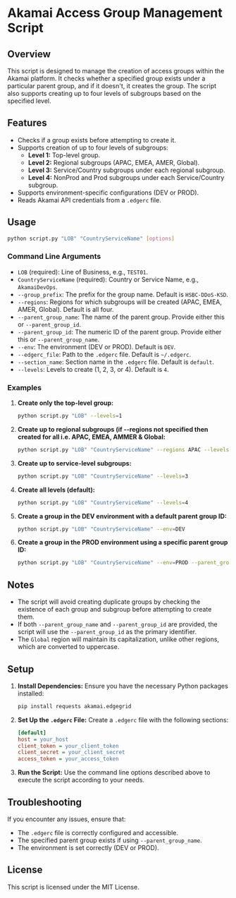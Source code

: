 
# Akamai Access Group Management Script

## Overview
This script is designed to manage the creation of access groups within the Akamai platform. It checks whether a specified group exists under a particular parent group, and if it doesn't, it creates the group. The script also supports creating up to four levels of subgroups based on the specified level.

## Features
- Checks if a group exists before attempting to create it.
- Supports creation of up to four levels of subgroups:
  - **Level 1:** Top-level group.
  - **Level 2:** Regional subgroups (APAC, EMEA, AMER, Global).
  - **Level 3:** Service/Country subgroups under each regional subgroup.
  - **Level 4:** NonProd and Prod subgroups under each Service/Country subgroup.
- Supports environment-specific configurations (DEV or PROD).
- Reads Akamai API credentials from a `.edgerc` file.

## Usage
```bash
python script.py "LOB" "CountryServiceName" [options]
```

### Command Line Arguments
- `LOB` (required): Line of Business, e.g., `TEST01`.
- `CountryServiceName` (required): Country or Service Name, e.g., `AkamaiDevOps`.
- `--group_prefix`: The prefix for the group name. Default is `HSBC-DDoS-KSD`.
- `--regions`: Regions for which subgroups will be created (APAC, EMEA, AMER, Global). Default is all four.
- `--parent_group_name`: The name of the parent group. Provide either this or `--parent_group_id`.
- `--parent_group_id`: The numeric ID of the parent group. Provide either this or `--parent_group_name`.
- `--env`: The environment (DEV or PROD). Default is `DEV`.
- `--edgerc_file`: Path to the `.edgerc` file. Default is `~/.edgerc`.
- `--section_name`: Section name in the `.edgerc` file. Default is `default`.
- `--levels`: Levels to create (1, 2, 3, or 4). Default is `4`.

### Examples
1. **Create only the top-level group:**
   ```bash
   python script.py "LOB" --levels=1
   ```

2. **Create up to regional subgroups (if --regions not specified then created for all i.e. APAC, EMEA, AMMER & Global:**
   ```bash
   python script.py "LOB" "CountryServiceName" --regions APAC --levels=2
   ```

3. **Create up to service-level subgroups:**
   ```bash
   python script.py "LOB" "CountryServiceName" --levels=3
   ```

4. **Create all levels (default):**
   ```bash
   python script.py "LOB" "CountryServiceName" --levels=4
   ```

5. **Create a group in the DEV environment with a default parent group ID:**
   ```bash
   python script.py "LOB" "CountryServiceName" --env=DEV
   ```

6. **Create a group in the PROD environment using a specific parent group ID:**
   ```bash
   python script.py "LOB" "CountryServiceName" --env=PROD --parent_group_id=1234567
   ```

## Notes
- The script will avoid creating duplicate groups by checking the existence of each group and subgroup before attempting to create them.
- If both `--parent_group_name` and `--parent_group_id` are provided, the script will use the `--parent_group_id` as the primary identifier.
- The `Global` region will maintain its capitalization, unlike other regions, which are converted to uppercase.

## Setup
1. **Install Dependencies:**
   Ensure you have the necessary Python packages installed:
   ```bash
   pip install requests akamai.edgegrid
   ```

2. **Set Up the `.edgerc` File:**
   Create a `.edgerc` file with the following sections:
   ```ini
   [default]
   host = your_host
   client_token = your_client_token
   client_secret = your_client_secret
   access_token = your_access_token
   ```

3. **Run the Script:**
   Use the command line options described above to execute the script according to your needs.

## Troubleshooting
If you encounter any issues, ensure that:
- The `.edgerc` file is correctly configured and accessible.
- The specified parent group exists if using `--parent_group_name`.
- The environment is set correctly (DEV or PROD).

## License
This script is licensed under the MIT License.
